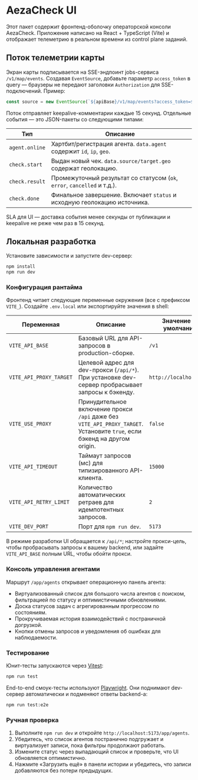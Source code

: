 # AezaCheck UI

Этот пакет содержит фронтенд-оболочку операторской консоли AezaCheck. Приложение
написано на React + TypeScript (Vite) и отображает телеметрию в реальном времени
из control plane заданий.

## Поток телеметрии карты

Экран карты подписывается на SSE-эндпоинт jobs-сервиса `/v1/map/events`.
Создавая `EventSource`, добавьте параметр `access_token` в query — браузеры не
передают заголовки `Authorization` для SSE-подключений. Пример:

```ts
const source = new EventSource(`${apiBase}/v1/map/events?access_token=${token}`);
```

Поток отправляет keepalive-комментарии каждые 15 секунд. Отдельные события — это
JSON-пакеты со следующими типами:

| Тип             | Описание                                                                      |
| ----------------| ------------------------------------------------------------------------------ |
| `agent.online`  | Хартбит/регистрация агента. `data.agent` содержит `id`, `ip`, `geo`.           |
| `check.start`   | Выдан новый чек. `data.source/target.geo` содержат геолокацию.                 |
| `check.result`  | Промежуточный результат со статусом (`ok`, `error`, `cancelled` и т.д.).       |
| `check.done`    | Финальное завершение. Включает `status` и исходную геолокацию источника.       |

SLA для UI — доставка события менее секунды от публикации и keepalive не реже
чем раз в 15 секунд.

## Локальная разработка

Установите зависимости и запустите dev-сервер:

```bash
npm install
npm run dev
```

### Конфигурация рантайма

Фронтенд читает следующие переменные окружения (все с префиксом `VITE_`). Создайте
`.env.local` или экспортируйте значения в shell:

| Переменная | Описание | Значение по умолчанию |
| --- | --- | --- |
| `VITE_API_BASE` | Базовый URL для API-запросов в production-сборке. | `/v1` |
| `VITE_API_PROXY_TARGET` | Целевой адрес для dev-прокси (`/api/*`). При установке dev-сервер пробрасывает запросы к бэкенду. | `http://localhost:8088` |
| `VITE_USE_PROXY` | Принудительное включение прокси `/api` даже без `VITE_API_PROXY_TARGET`. Установите `true`, если бэкенд на другом origin. | `false` |
| `VITE_API_TIMEOUT` | Таймаут запросов (мс) для типизированного API-клиента. | `15000` |
| `VITE_API_RETRY_LIMIT` | Количество автоматических ретраев для идемпотентных запросов. | `2` |
| `VITE_DEV_PORT` | Порт для `npm run dev`. | `5173` |

В режиме разработки UI обращается к `/api/*`; настройте прокси-цель, чтобы
пробрасывать запросы к вашему backend, или задайте `VITE_API_BASE` полным URL,
чтобы обойти прокси.

### Консоль управления агентами

Маршрут `/app/agents` открывает операционную панель агента:

- Виртуализованный список для большого числа агентов с поиском, фильтрацией по
  статусу и оптимистичными обновлениями.
- Доска статусов задач с агрегированным прогрессом по состояниям.
- Прокручиваемая история взаимодействий с постраничной догрузкой.
- Кнопки отмены запросов и уведомления об ошибках для наблюдаемости.

### Тестирование

Юнит-тесты запускаются через [Vitest](https://vitest.dev):

```bash
npm run test
```

End-to-end смоук-тесты используют [Playwright](https://playwright.dev). Они
поднимают dev-сервер автоматически и подменяют ответы backend-а:

```bash
npm run test:e2e
```

### Ручная проверка

1. Выполните `npm run dev` и откройте `http://localhost:5173/app/agents`.
2. Убедитесь, что список агентов постранично подгружает и виртуализует записи,
   пока фильтры продолжают работать.
3. Измените статус через выпадающий список и проверьте, что UI обновляется
   оптимистично.
4. Нажмите «Загрузить ещё» в панели истории и убедитесь, что записи добавляются
   без потери предыдущих.
